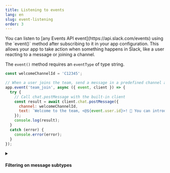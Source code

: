 ```yaml
---
title: Listening to events
lang: en
slug: event-listening
order: 3
---
```


<div class="section-content">
You can listen to [any Events API event](https://api.slack.com/events) using the `event()` method after subscribing to it in your app configuration. This allows your app to take action when something happens in Slack, like a user reacting to a message or joining a channel.

The `event()` method requires an `eventType` of type string.
</div>

```javascript
const welcomeChannelId = 'C12345';

// When a user joins the team, send a message in a predefined channel asking them to introduce themselves
app.event('team_join', async ({ event, client }) => {
  try {
    // Call chat.postMessage with the built-in client
    const result = await client.chat.postMessage({
      channel: welcomeChannelId,
      text: `Welcome to the team, <@${event.user.id}>! 🎉 You can introduce yourself in this channel.`
    });
    console.log(result);
  }
  catch (error) {
    console.error(error);
  }
});
```

<details class="secondary-wrapper" >
<summary class="section-head" markdown="0">
<h4 class="section-head">Filtering on message subtypes</h4>
</summary>

<div class="secondary-content" markdown="0">
A `message()` listener is equivalent to `event('message')`

You can filter on subtypes of events by using the built-in `subtype()` middleware. Common message subtypes like `bot_message` and `message_replied` can be found [on the message event page](https://api.slack.com/events/message#message_subtypes).
</div>

```javascript
// Matches all messages from bot users
app.message(subtype('bot_message'), ({ message }) => {
  console.log(`The bot user ${message.user} said ${message.text}`);
});
```

</details>
